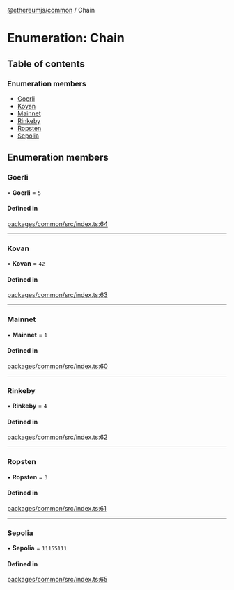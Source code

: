 [@ethereumjs/common](../README.md) / Chain

# Enumeration: Chain

## Table of contents

### Enumeration members

- [Goerli](Chain.md#goerli)
- [Kovan](Chain.md#kovan)
- [Mainnet](Chain.md#mainnet)
- [Rinkeby](Chain.md#rinkeby)
- [Ropsten](Chain.md#ropsten)
- [Sepolia](Chain.md#sepolia)

## Enumeration members

### Goerli

• **Goerli** = `5`

#### Defined in

[packages/common/src/index.ts:64](https://github.com/ethereumjs/ethereumjs-monorepo/blob/master/packages/common/src/index.ts#L64)

___

### Kovan

• **Kovan** = `42`

#### Defined in

[packages/common/src/index.ts:63](https://github.com/ethereumjs/ethereumjs-monorepo/blob/master/packages/common/src/index.ts#L63)

___

### Mainnet

• **Mainnet** = `1`

#### Defined in

[packages/common/src/index.ts:60](https://github.com/ethereumjs/ethereumjs-monorepo/blob/master/packages/common/src/index.ts#L60)

___

### Rinkeby

• **Rinkeby** = `4`

#### Defined in

[packages/common/src/index.ts:62](https://github.com/ethereumjs/ethereumjs-monorepo/blob/master/packages/common/src/index.ts#L62)

___

### Ropsten

• **Ropsten** = `3`

#### Defined in

[packages/common/src/index.ts:61](https://github.com/ethereumjs/ethereumjs-monorepo/blob/master/packages/common/src/index.ts#L61)

___

### Sepolia

• **Sepolia** = `11155111`

#### Defined in

[packages/common/src/index.ts:65](https://github.com/ethereumjs/ethereumjs-monorepo/blob/master/packages/common/src/index.ts#L65)
